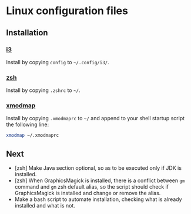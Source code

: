 # Linux configuration files

## Installation

### [i3](https://github.com/facundolaffont/linux-configs/blob/main/config)

Install by copying `config` to `~/.config/i3/`.

### [zsh](https://github.com/facundolaffont/linux-configs/blob/main/.zshrc)

Install by copying `.zshrc` to `~/`.

### [xmodmap](https://github.com/facundolaffont/linux-configs/blob/main/.xmodmaprc)

Install by copying `.xmodmaprc` to `~/` and append to your shell startup script the following line:

```sh
xmodmap ~/.xmodmaprc
```

## Next

+ [zsh] Make Java section optional, so as to be executed only if JDK is installed.
+ [zsh] When GraphicsMagick is installed, there is a conflict between `gm` command and `gm` zsh default alias, so the script should check if GraphicsMagick is installed and change or remove the alias.
+ Make a bash script to automate installation, checking what is already installed and what is not.

